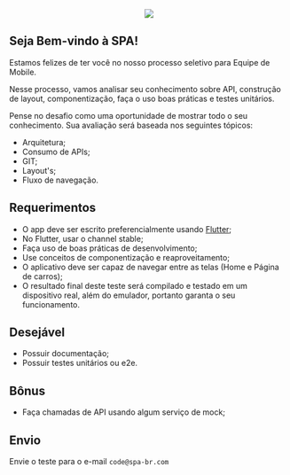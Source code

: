 <center><div><img src="https://avatars.githubusercontent.com/u/91892865?s=200&v=4" /></div></center>

## Seja Bem-vindo à SPA!
Estamos felizes de ter você no nosso processo seletivo para Equipe de Mobile.

Nesse processo, vamos analisar seu conhecimento sobre API, construção de layout, componentização, faça o uso boas práticas e testes unitários.

Pense no desafio como uma oportunidade de mostrar todo o seu conhecimento. Sua avaliação será baseada nos seguintes tópicos:

* Arquitetura;
* Consumo de APIs;
* GIT;
* Layout's;
* Fluxo de navegação.

## Requerimentos

* O app deve ser escrito preferencialmente usando [Flutter](https://flutter.dev);
* No Flutter, usar o channel stable;
* Faça uso de boas práticas de desenvolvimento;
* Use conceitos de componentização e reaproveitamento;
* O aplicativo deve ser capaz de navegar entre as telas (Home e Página de carros);
* O resultado final deste teste será compilado e testado em um dispositivo real, além do emulador, portanto garanta o seu funcionamento.

## Desejável

* Possuir documentação;
* Possuir testes unitários ou e2e.

## Bônus

* Faça chamadas de API usando algum serviço de mock;

## Envio

Envie o teste para o e-mail `code@spa-br.com`